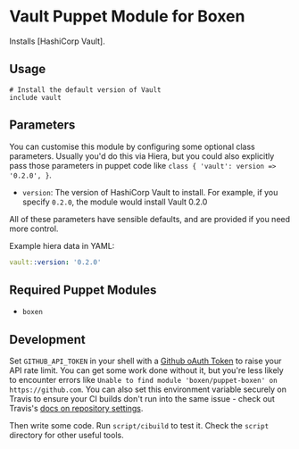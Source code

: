 # Vault Puppet Module for Boxen

Installs [HashiCorp Vault].

## Usage

```puppet
# Install the default version of Vault
include vault
```

## Parameters

You can customise this module by configuring some optional class parameters. Usually you'd do this via Hiera, but you could also explicitly pass those parameters in puppet code like `class { 'vault': version => '0.2.0', }`.

* `version`: The version of HashiCorp Vault to install. For example, if you specify `0.2.0`, the module would install Vault 0.2.0

All of these parameters have sensible defaults, and are provided if you need more control.

Example hiera data in YAML:

```yaml
vault::version: '0.2.0'
```

## Required Puppet Modules

* `boxen`

## Development

Set `GITHUB_API_TOKEN` in your shell with a [Github oAuth Token](https://help.github.com/articles/creating-an-oauth-token-for-command-line-use) to raise your API rate limit. You can get some work done without it, but you're less likely to encounter errors like `Unable to find module 'boxen/puppet-boxen' on https://github.com`. You can also set this environment variable securely on Travis to ensure your CI builds don't run into the same issue - check out Travis's [docs on repository settings](http://docs.travis-ci.com/user/environment-variables/).

Then write some code. Run `script/cibuild` to test it. Check the `script`
directory for other useful tools.
